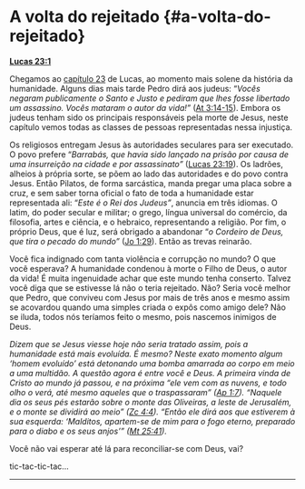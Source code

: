 # A volta do rejeitado {#a-volta-do-rejeitado}

[**Lucas 23:1**](http://bibliaonline.com.br/acf/lc/23/1)

Chegamos ao [capítulo 23](http://bibliaonline.com.br/acf/lc/23) de Lucas, ao momento mais solene da história da humanidade. Alguns dias mais tarde Pedro dirá aos judeus: “_Vocês negaram publicamente o Santo e Justo e pediram que lhes fosse libertado um assassino. Vocês mataram o autor da vida!”_ ([At 3:14-15](http://bibliaonline.com.br/acf/atos/3/14-15)). Embora os judeus tenham sido os principais responsáveis pela morte de Jesus, neste capítulo vemos todas as classes de pessoas representadas nessa injustiça.

Os religiosos entregam Jesus às autoridades seculares para ser executado. O povo prefere “_Barrabás, que havia sido lançado na prisão por causa de uma insurreição na cidade e por assassinato”_ ([Lucas 23:19](http://bibliaonline.com.br/acf/lc/23/19)). Os ladrões, alheios à própria sorte, se põem ao lado das autoridades e do povo contra Jesus. Então Pilatos, de forma sarcástica, manda pregar uma placa sobre a cruz, e sem saber torna oficial o fato de toda a humanidade estar representada ali: “_Este é o Rei dos Judeus”_, anuncia em três idiomas. O latim, do poder secular e militar; o grego, língua universal do comércio, da filosofia, artes e ciência, e o hebraico, representando a religião. Por fim, o próprio Deus, que é luz, será obrigado a abandonar “_o Cordeiro de Deus, que tira o pecado do mundo”_ ([Jo 1:29](http://bibliaonline.com.br/acf/jo/1/29)). Então as trevas reinarão.

Você fica indignado com tanta violência e corrupção no mundo? O que você esperava? A humanidade condenou à morte o Filho de Deus, o autor da vida! É muita ingenuidade achar que este mundo tenha conserto. Talvez você diga que se estivesse lá não o teria rejeitado. Não? Seria você melhor que Pedro, que conviveu com Jesus por mais de três anos e mesmo assim se acovardou quando uma simples criada o expôs como amigo dele? Não se iluda, todos nós teríamos feito o mesmo, pois nascemos inimigos de Deus.

_Dizem que se Jesus viesse hoje não seria tratado assim, pois a humanidade está mais evoluída. É mesmo? Neste exato momento algum ‘homem evoluído’ está detonando uma bomba amarrada ao corpo em meio a uma multidão. A questão agora é entre você e Deus. A primeira vinda de Cristo ao mundo já passou, e na próxima “ele vem com as nuvens, e todo olho o verá, até mesmo aqueles que o traspassaram” (_[_Ap 1:7_](http://bibliaonline.com.br/acf/ap/1/7)_). “Naquele dia os seus pés estarão sobre o monte das Oliveiras, a leste de Jerusalém, e o monte se dividirá ao meio” (_[_Zc 4:4_](http://bibliaonline.com.br/acf/zc/4/4)_). “Então ele dirá aos que estiverem à sua esquerda: ‘Malditos, apartem-se de mim para o fogo eterno, preparado para o diabo e os seus anjos’” (_[_Mt 25:41_](http://bibliaonline.com.br/acf/mt/25/41)_)._

Você não vai esperar até lá para reconciliar-se com Deus, vai?

tic-tac-tic-tac...

*****